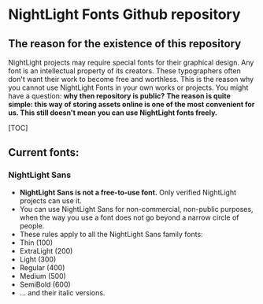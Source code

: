 # NightLight Fonts Github repository
## The reason for the existence of this repository
NightLight projects may require special fonts for their graphical design. Any font is an intellectual property of its creators. These typographers often don't want their work to become free and worthless. This is the reason why you cannot use NightLight Fonts in your own works or projects.
You might have a question: **why then repository is public?**
**The reason is quite simple: this way of storing assets online is one of the most convenient for us. This still doesn't mean you can use NightLight fonts freely.**

[TOC]

## Current fonts:
### NightLight Sans
- **NightLight Sans is not a free-to-use font.** Only verified NightLight projects can use it.
- You can use NightLight Sans for non-commercial, non-public purposes, when the way you use a font does not go beyond a narrow circle of people.
- These rules apply to all the NightLight Sans family fonts:
 - Thin (100)
 - ExtraLight (200)
 - Light (300)
 - Regular (400)
 - Medium (500)
 - SemiBold (600)
 - ... and their italic versions.
